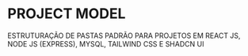 
# PROJECT MODEL

ESTRUTURAÇÃO DE PASTAS PADRÃO PARA PROJETOS EM REACT JS, NODE JS (EXPRESS), MYSQL, TAILWIND CSS E SHADCN UI

